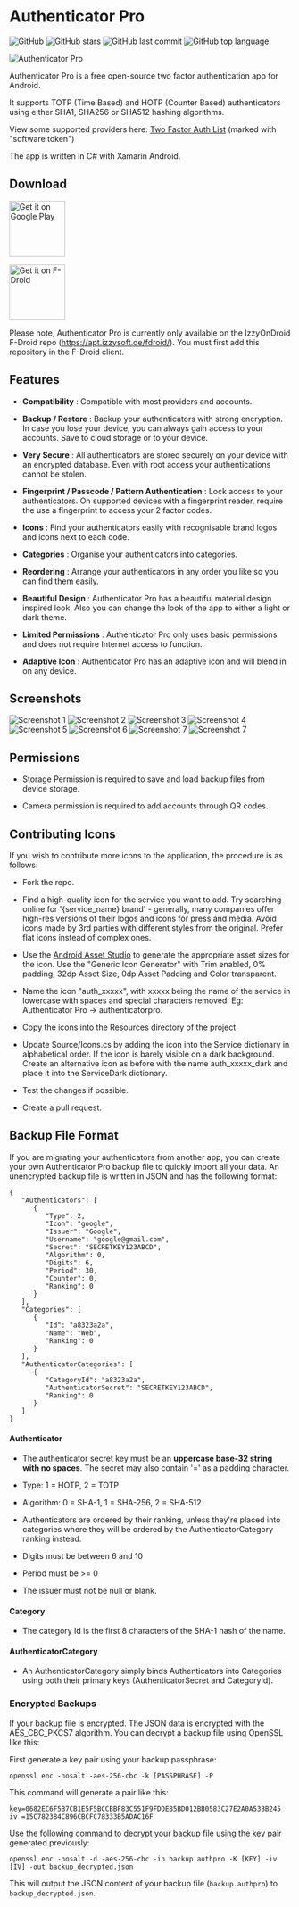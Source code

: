 # Authenticator Pro

![GitHub](https://img.shields.io/github/license/jamie-mh/AuthenticatorPro?style=for-the-badge)
![GitHub stars](https://img.shields.io/github/stars/jamie-mh/AuthenticatorPro?style=for-the-badge)
![GitHub last commit](https://img.shields.io/github/last-commit/jamie-mh/AuthenticatorPro?style=for-the-badge)
![GitHub top language](https://img.shields.io/github/languages/top/jamie-mh/AuthenticatorPro?style=for-the-badge)

![Authenticator Pro](./doc/ic_launcher-web.png)

Authenticator Pro is a free open-source two factor authentication app for Android.

It supports TOTP (Time Based) and HOTP (Counter Based) authenticators using either SHA1, SHA256 or SHA512 hashing algorithms.

View some supported providers here: [Two Factor Auth List](https://twofactorauth.org/) (marked with "software token")

The app is written in C# with Xamarin Android.

## Download

[<img alt="Get it on Google Play" height="100" src="https://raw.githubusercontent.com/jamie-mh/AuthenticatorPro/master/doc/googleplay.png">](https://play.google.com/store/apps/details?id=me.jmh.authenticatorpro)

[<img alt="Get it on F-Droid" height="100" src="https://raw.githubusercontent.com/jamie-mh/AuthenticatorPro/master/doc/fdroid.png">](https://apt.izzysoft.de/fdroid/index/apk/me.jmh.authenticatorpro)

Please note, Authenticator Pro is currently only available on the IzzyOnDroid F-Droid repo (https://apt.izzysoft.de/fdroid/). You must first add this repository in the F-Droid client.

## Features

* **Compatibility** : Compatible with most providers and accounts.

* **Backup / Restore** : Backup your authenticators with strong encryption. In case you lose your device, you can always gain access to your accounts. Save to cloud storage or to your device.

* **Very Secure** : All authenticators are stored securely on your device with an encrypted database. Even with root access your authentications cannot be stolen.

* **Fingerprint / Passcode / Pattern Authentication** : Lock access to your authenticators. On supported devices with a fingerprint reader, require the use a fingerprint to access your 2 factor codes.

* **Icons** : Find your authenticators easily with recognisable brand logos and icons next to each code.

* **Categories** : Organise your authenticators into categories.

* **Reordering** : Arrange your authenticators in any order you like so you can find them easily.

* **Beautiful Design** : Authenticator Pro has a beautiful material design inspired look. Also you can change the look of the app to either a light or dark theme.

* **Limited Permissions** : Authenticator Pro only uses basic permissions and does not require Internet access to function.

* **Adaptive Icon** : Authenticator Pro has an adaptive icon and will blend in on any device.


## Screenshots

![Screenshot 1](./doc/screenshot1.png)
![Screenshot 2](./doc/screenshot2.png)
![Screenshot 3](./doc/screenshot3.png)
![Screenshot 4](./doc/screenshot4.png)
![Screenshot 5](./doc/screenshot5.png)
![Screenshot 6](./doc/screenshot6.png)
![Screenshot 7](./doc/screenshot7.png)
![Screenshot 7](./doc/screenshot8.png)

## Permissions

* Storage Permission is required to save and load backup files from device storage.

* Camera permission is required to add accounts through QR codes.

## Contributing Icons

If you wish to contribute more icons to the application, the procedure is as follows:

* Fork the repo.

* Find a high-quality icon for the service you want to add. Try searching online for '{service_name} brand' - generally, many companies offer high-res versions of their logos and icons for press and media. Avoid icons made by 3rd parties with different styles from the original. Prefer flat icons instead of complex ones.

* Use the [Android Asset Studio](https://romannurik.github.io/AndroidAssetStudio/index.html) to generate the appropriate asset sizes for the icon. Use the "Generic Icon Generator" with Trim enabled, 0% padding, 32dp Asset Size, 0dp Asset Padding and Color transparent.

* Name the icon "auth_xxxxx", with xxxxx being the name of the service in lowercase with spaces and special characters removed. Eg: Authenticator Pro -> authenticatorpro.

* Copy the icons into the Resources directory of the project.

* Update Source/Icons.cs by adding the icon into the Service dictionary in alphabetical order. If the icon is barely visible on a dark background. Create an alternative icon as before with the name auth_xxxxx_dark and place it into the ServiceDark dictionary.

* Test the changes if possible.

* Create a pull request.

## Backup File Format

If you are migrating your authenticators from another app, you can create your own Authenticator Pro backup file to quickly import all your data. An unencrypted backup file is written in JSON and has the following format:

```
{
   "Authenticators": [
      {
         "Type": 2,
         "Icon": "google",
         "Issuer": "Google",
         "Username": "google@gmail.com",
         "Secret": "SECRETKEY123ABCD",
         "Algorithm": 0,
         "Digits": 6,
         "Period": 30,
         "Counter": 0,
         "Ranking": 0
      }
   ],
   "Categories": [
      {
         "Id": "a8323a2a",
         "Name": "Web",
         "Ranking": 0
      }
   ],
   "AuthenticatorCategories": [
      {
         "CategoryId": "a8323a2a",
         "AuthenticatorSecret": "SECRETKEY123ABCD",
         "Ranking": 0
      }
   ]
}
```

#### Authenticator

* The authenticator secret key must be an **uppercase base-32 string with no spaces**. The secret may also contain '=' as a padding character.

* Type: 1 = HOTP, 2 = TOTP

* Algorithm: 0 = SHA-1, 1 = SHA-256, 2 = SHA-512

* Authenticators are ordered by their ranking, unless they're placed into categories where they will be ordered by the AuthenticatorCategory ranking instead.

* Digits must be between 6 and 10

* Period must be >= 0

* The issuer must not be null or blank.

#### Category

* The category Id is the first 8 characters of the SHA-1 hash of the name.

#### AuthenticatorCategory

* An AuthenticatorCategory simply binds Authenticators into Categories using both their primary keys (AuthenticatorSecret and CategoryId).

### Encrypted Backups

If your backup file is encrypted. The JSON data is encrypted with the AES_CBC_PKCS7 algorithm. You can decrypt a backup file using OpenSSL like this:

First generate a key pair using your backup passphrase:

```openssl enc -nosalt -aes-256-cbc -k [PASSPHRASE] -P```

This command will generate a pair like this:

```
key=0682EC6F5B7CB1E5F5BCCBBF83C551F9FDDE85BD012BB0583C27E2A0A53BB245
iv =15C782384C896CBCFC78333B5ADAC16F
```

Use the following command to decrypt your backup file using the key pair generated previously:

```
openssl enc -nosalt -d -aes-256-cbc -in backup.authpro -K [KEY] -iv [IV] -out backup_decrypted.json
```

This will output the JSON content of your backup file (`backup.authpro`) to `backup_decrypted.json`.
